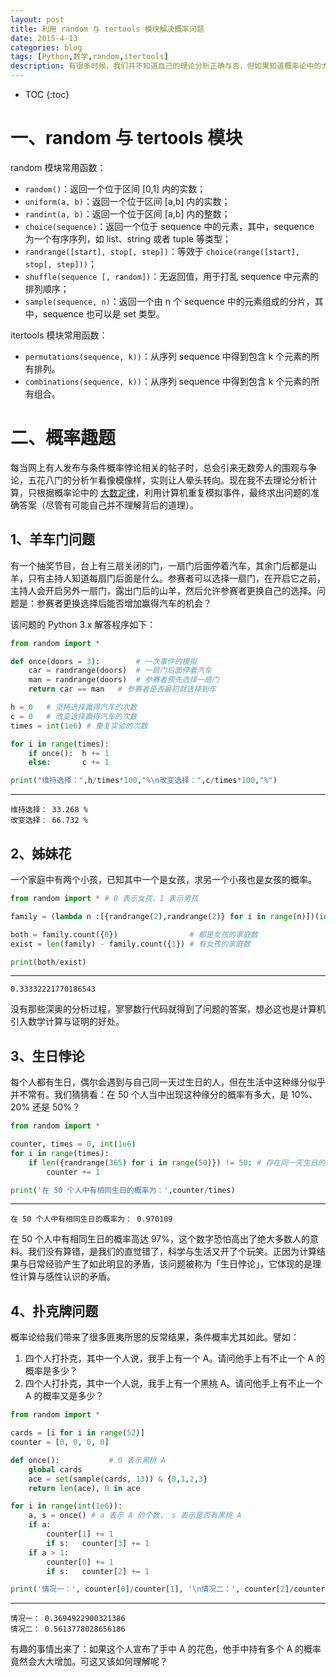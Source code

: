 ```yaml
---
layout: post
title: 利用 random 与 tertools 模块解决概率问题
date: 2015-4-13
categories: blog
tags: [Python,数学,random,itertools]
description: 有很多时候，我们并不知道自己的理论分析正确与否，但如果知道概率论中的大数定律，又碰巧懂一点编程，无疑可以利用计算机重复模拟随机事件，直接求解原问题。Python 中的 random 与 tertools 模块可以得到伪随机数与排列、组合，下面利用这两个模块求解一些有趣的概率问题。
---
```


* TOC
{:toc}

# 一、random 与 tertools 模块

random 模块常用函数：

- `random()`：返回一个位于区间 [0,1] 内的实数；
- `uniform(a, b)`：返回一个位于区间 [a,b] 内的实数；
- `randint(a, b)`：返回一个位于区间 [a,b] 内的整数；
- `choice(sequence)`：返回一个位于 sequence 中的元素，其中，sequence 为一个有序序列，如 list、string 或者 tuple 等类型；
- `randrange([start], stop[, step])`：等效于 `choice(range([start], stop[, step]))`；
- `shuffle(sequence [, random])`：无返回值，用于打乱 sequence 中元素的排列顺序；
- `sample(sequence, n)`：返回一个由 n 个 sequence 中的元素组成的分片，其中，sequence 也可以是 set 类型。


itertools 模块常用函数：

- `permutations(sequence, k))`：从序列 sequence 中得到包含 k 个元素的所有排列。
- `combinations(sequence, k))`：从序列 sequence 中得到包含 k 个元素的所有组合。


# 二、概率趣题

每当网上有人发布与条件概率悖论相关的帖子时，总会引来无数旁人的围观与争论，五花八门的分析乍看像模像样，实则让人晕头转向。现在我不去理论分析计算，只根据概率论中的 [大数定律](http://zh.wikipedia.org/zh-cn/%E5%A4%A7%E6%95%B0%E5%AE%9A%E5%BE%8B "wiki 百科")，利用计算机重复模拟事件，最终求出问题的准确答案（尽管有可能自己并不理解背后的道理）。

##  1、羊车门问题

有一个抽奖节目，台上有三扇关闭的门，一扇门后面停着汽车，其余门后都是山羊，只有主持人知道每扇门后面是什么。参赛者可以选择一扇门，在开启它之前，主持人会开启另外一扇门，露出门后的山羊，然后允许参赛者更换自己的选择。问题是：参赛者更换选择后能否增加赢得汽车的机会？

该问题的 Python 3.x 解答程序如下： 

```python
from random import *

def once(doors = 3):		# 一次事件的模拟
	car = randrange(doors)	# 一扇门后面停着汽车
	man = randrange(doors)	# 参赛者预先选择一扇门
	return car == man	# 参赛者是否最初就选择到车

h = 0	# 坚持选择赢得汽车的次数                    
c = 0	# 改变选择赢得汽车的次数 
times = int(1e6) # 重复实验的次数

for i in range(times): 
	if once():	h += 1
	else:		c += 1

print("维持选择：",h/times*100,"%\n改变选择：",c/times*100,"%")
```
---

```
维持选择： 33.268 %
改变选择： 66.732 %
```

## 2、姊妹花

一个家庭中有两个小孩，已知其中一个是女孩，求另一个小孩也是女孩的概率。

```python
from random import * # 0 表示女孩，1 表示男孩

family = (lambda n :[{randrange(2),randrange(2)} for i in range(n)])(int(1e6))

both = family.count({0})                # 都是女孩的家庭数
exist = len(family) - family.count({1}) # 有女孩的家庭数

print(both/exist)
```
---

```
0.33332221770186543
```

没有那些深奥的分析过程，寥寥数行代码就得到了问题的答案，想必这也是计算机引入数学计算与证明的好处。

## 3、生日悖论

每个人都有生日，偶尔会遇到与自己同一天过生日的人，但在生活中这种缘分似乎并不常有。我们猜猜看：在 50 个人当中出现这种缘分的概率有多大，是 10%、20% 还是 50%？ 

```python
from random import *

counter, times = 0, int(1e6)
for i in range(times):
	if len({randrange(365) for i in range(50)}) != 50: # 存在同一天生日的人
		counter += 1

print('在 50 个人中有相同生日的概率为：',counter/times)
```
---

```
在 50 个人中有相同生日的概率为： 0.970109
```

在 50 个人中有相同生日的概率高达 97%，这个数字恐怕高出了绝大多数人的意料。我们没有算错，是我们的直觉错了，科学与生活又开了个玩笑。正因为计算结果与日常经验产生了如此明显的矛盾，该问题被称为「生日悖论」，它体现的是理性计算与感性认识的矛盾。


## 4、扑克牌问题

概率论给我们带来了很多匪夷所思的反常结果，条件概率尤其如此。譬如：

1. 四个人打扑克，其中一个人说，我手上有一个 A。请问他手上有不止一个 A 的概率是多少？
2. 四个人打扑克，其中一个人说，我手上有一个黑桃 A。请问他手上有不止一个 A 的概率又是多少？

```python
from random import *

cards = [i for i in range(52)]
counter = [0, 0, 0, 0]

def once():           # 0 表示黑桃 A
	global cards
	ace = set(sample(cards, 13)) & {0,1,2,3}
	return len(ace), 0 in ace

for i in range(int(1e6)):
	a, s = once() # a 表示 A 的个数， s 表示是否有黑桃 A
	if a:
		counter[1] += 1
		if s:	counter[3] += 1
	if a > 1:
		counter[0] += 1
		if s:	counter[2] += 1

print('情况一：', counter[0]/counter[1], '\n情况二：', counter[2]/counter[3])
```
---

```
情况一： 0.3694922900321386 
情况二： 0.5613778028656186
```

有趣的事情出来了：如果这个人宣布了手中 A 的花色，他手中持有多个 A 的概率竟然会大大增加。可这又该如何理解呢？
